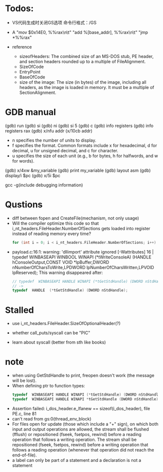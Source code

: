 # Todos:

- VS代码生成时关闭GS选项 命令行格式：/GS

- A
  "mov $0x14E0, %%rax\n\t"
  "add %[base_addr], %%rax\n\t"
  "jmp *%%rax"

- reference
  - sizeofHeaders: The combined size of an MS-DOS stub, PE header, and section headers rounded up to a multiple of FileAlignment.
  - SizeOfCode
  - EntryPoint
  - BaseOfCode
  - size of the image: The size (in bytes) of the image, including all headers, as the image is loaded in memory. It must be a multiple of SectionAlignment.

# GDB manual
(gdb) run
(gdb) si
(gdb) ni
(gdb) si 5
(gdb) c
(gdb) info registers 
(gdb) info registers rax
(gdb) x/nfu addr (x/10cb addr)
- n specifies the number of units to display.
- f specifies the format. Common formats include x for hexadecimal, d for decimal, u for unsigned decimal, and c for character.
- u specifies the size of each unit (e.g., b for bytes, h for halfwords, and w for words).

(gdb) x/4xw &my_variable
(gdb) print my_variable
(gdb) layout asm
(gdb) display/i $pc
(gdb) x/5i $pc  

gcc -g(include debugging information)

# Qustions 
- diff between fopen and CreateFile(mechanism, not only usage)
- Will the compiler optimize this code so that i_nt_headers.FileHeader.NumberOfSections gets loaded into register instead of reading memory every time?
  ```c
  for (int i = 0; i < i_nt_headers.FileHeader.NumberOfSections; i++)
  ```
- payload.c:16:1: warning: 'dllimport' attribute ignored [-Wattributes]
   16 | typedef  WINBASEAPI WINBOOL WINAPI (*tWriteConsoleA) (HANDLE hConsoleOutput,CONST VOID *lpBuffer,DWORD nNumberOfCharsToWrite,LPDWORD lpNumberOfCharsWritten,LPVOID lpReserved);
  This warning disappeared after:
  ```c
  // typedef  WINBASEAPI HANDLE WINAPI (*tGetStdHandle) (DWORD nStdHandle);
  // ->
  typedef  HANDLE  (*tGetStdHandle) (DWORD nStdHandle);
  ```

# Stalled
- use i_nt_headers.FileHeader.SizeOfOptionalHeader(?)

- whether call_puts/syscall can be "PIC"
- learn about syscall (better from sth like books)

# note
- when using GetStdHandle to print, freopen doesn't work (the message will be lost).
- When defining ptr to function types:
  ```c
  typedef  WINBASEAPI HANDLE WINAPI (*tGetStdHandle) (DWORD nStdHandle); // correct
  typedef  WINBASEAPI HANDLE WINAPI *tGetStdHandle (DWORD nStdHandle); // wrong
  ```
- Assertion failed: i_dos_header.e_lfanew == sizeof(i_dos_header), file PE.c, line 81
- can't read from gs:0(thread_env_block)
- For files open for update (those which include a "+" sign), on which both input and output operations are allowed, the stream shall be flushed (fflush) or repositioned (fseek, fsetpos, rewind) before a reading operation that follows a writing operation. The stream shall be repositioned (fseek, fsetpos, rewind) before a writing operation that follows a reading operation (whenever that operation did not reach the end-of-file).
- a label can only be part of a statement and a declaration is not a statement


